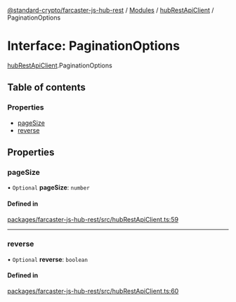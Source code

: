 [@standard-crypto/farcaster-js-hub-rest](../README.md) / [Modules](../modules.md) / [hubRestApiClient](../modules/hubRestApiClient.md) / PaginationOptions

# Interface: PaginationOptions

[hubRestApiClient](../modules/hubRestApiClient.md).PaginationOptions

## Table of contents

### Properties

- [pageSize](hubRestApiClient.PaginationOptions.md#pagesize)
- [reverse](hubRestApiClient.PaginationOptions.md#reverse)

## Properties

### pageSize

• `Optional` **pageSize**: `number`

#### Defined in

[packages/farcaster-js-hub-rest/src/hubRestApiClient.ts:59](https://github.com/standard-crypto/farcaster-js/blob/main/packages/farcaster-js-hub-rest/src/hubRestApiClient.ts#L59)

___

### reverse

• `Optional` **reverse**: `boolean`

#### Defined in

[packages/farcaster-js-hub-rest/src/hubRestApiClient.ts:60](https://github.com/standard-crypto/farcaster-js/blob/main/packages/farcaster-js-hub-rest/src/hubRestApiClient.ts#L60)
